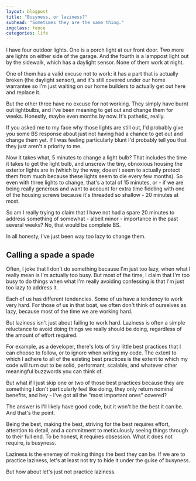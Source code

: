 ```yaml
---
layout: blogpost
title: "Busyness, or laziness?"
subhead: "Sometimes they are the same thing."
imgclass: fence
categories: life
---
```


I have four outdoor lights. One is a porch light at our front door. Two more are lights on either side of the garage. And the fourth is a lamppost light out by the sidewalk, which has a daylight sensor. None of them work at night.

One of them has a valid excuse not to work: it has a part that is actually broken (the daylight sensor), and it's still covered under our home warrantee so I'm just waiting on our home builders to actually get out here and replace it.

But the other three have no excuse for not working. They simply have burnt out lightbulbs, and I've been meaning to get out and change them for weeks. Honestly, maybe even months by now. It's pathetic, really.

If you asked me to my face why those lights are still out, I'd probably give you some BS response about just not having had a chance to get out and change them yet. If I was feeling particularly blunt I'd probably tell you that they just aren't a priority to me.

Now it takes what, 5 minutes to change a light bulb? That includes the time it takes to get the light bulb, and unscrew the tiny, obnoxious housing the exterior lights are in (which by the way, doesn't seem to actually protect them from much because these lights seem to die every few months). So even with three lights to change, that's a total of 15 minutes, or - if we are being really generous and want to account for extra time fiddling with one of the housing screws because it's threaded so shallow - 20 minutes at most.

So am I really trying to claim that I have not had a spare 20 minutes to address something of somewhat - albeit minor - importance in the past several weeks? No, that would be complete BS.

In all honesty, I've just been way too lazy to change them.

## Calling a spade a spade

Often, I joke that I don't do something because I'm just too lazy, when what I really mean is I'm actually too busy. But most of the time, I claim that I'm too busy to do things when what I'm really avoiding confessing is that I'm just too lazy to address it.

Each of us has different tendencies. Some of us have a tendency to work very hard. For those of us in that boat, we often don't think of ourselves as lazy, because most of the time we are working hard.

But laziness isn't just about failing to work hard. Laziness is often a simple reluctance to avoid doing things we really should be doing, regardless of the amount of effort required.

For example, as a developer, there's lots of tiny little best practices that I can choose to follow, or to ignore when writing my code. The extent to which I adhere to all of the existing best practices is the extent to which my code will turn out to be solid, performant, scalable, and whatever other meaningful buzzwords you can think of.

But what if I just skip one or two of those best practices because they are something I don't particularly feel like doing, they only return nominal benefits, and hey - I've got all the "most important ones" covered?

The answer is I'll likely have good code, but it won't be the best it can be. And that's the point.

Being the best, making the best, striving for the best requires effort, attention to detail, and a commitment to meticulously seeing things through to their full end. To be honest, it requires obsession. What it does not require, is busyness.

Laziness is the enemey of making things the best they can be. If we are to practice laziness, let's at least not try to hide it under the guise of busyness.

But how about let's just not practice laziness.
